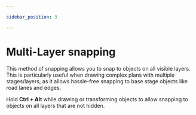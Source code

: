 ```yaml
---

sidebar_position: 3

---
```

# Multi-Layer snapping

This method of snapping allows you to snap to objects on all visible layers. This is particularly useful when drawing complex plans with multiple stages/layers, as it allows hassle-free snapping to base stage objects like road lanes and edges.

Hold **Ctrl + Alt** while drawing or transforming objects to allow snapping to objects on all layers that are not hidden.
